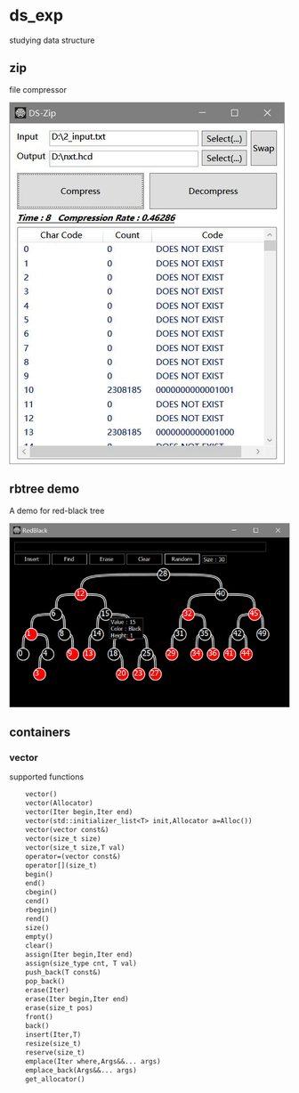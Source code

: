 # ds_exp
studying data structure

## zip

file compressor 

![image](http://github.com/joker-xii/ds_exp/raw/master/demo/zip.jpg)

## rbtree demo

A demo for red-black tree

![image](http://github.com/joker-xii/ds_exp/raw/master/demo/rbtree.png)

## containers

### vector
supported functions
```
    vector()
    vector(Allocator)
    vector(Iter begin,Iter end)
    vector(std::initializer_list<T> init,Allocator a=Alloc())
    vector(vector const&)
    vector(size_t size)
    vector(size_t size,T val)
    operator=(vector const&)
    operator[](size_t)
    begin()
    end()
    cbegin()
    cend()
    rbegin()
    rend()
    size()
    empty()
    clear()
    assign(Iter begin,Iter end)
    assign(size_type cnt, T val)
    push_back(T const&)
    pop_back()
    erase(Iter)
    erase(Iter begin,Iter end)
    erase(size_t pos)
    front()
    back()
    insert(Iter,T)
    resize(size_t)
    reserve(size_t)
    emplace(Iter where,Args&&... args)
    emplace_back(Args&&... args)
    get_allocator()
```
